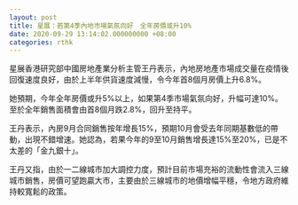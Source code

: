 ```yaml
---
layout: post
title: 星展：若第4季內地市場氣氛向好　全年房價或升10%
date: 2020-09-29 13:14:02.000000000 +08:00
categories: rthk
---
```


星展香港研究部中國房地產業分析主管王丹表示，內地房地產市場成交量在疫情後回復速度良好，由於上半年供貨速度減慢，令今年首8個月房價上升6.8%。

她預期，今年全年房價或升5%以上，如果第4季市場氣氛向好，升幅可達10%。至於全年銷售面積會由首8個月跌2.8%，回升至持平。

王丹表示，內房9月合同銷售按年增長15%，預期10月會受去年同期基數低的帶動，出現不錯增速。她認為，若果今年的9至10月銷售增長達15%至20%，已是不太差的「金九銀十」。

王丹又指，由於一二線城市加大調控力度，預計目前市場充裕的流動性會流入三線城市銷售，房價可望跑贏大市，主要由於三線城市的地價增幅平穩，令地方政府維持較寬鬆的政策。
